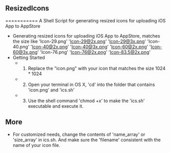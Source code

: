 ## ResizedIcons
===========
A Shell Script for generating resized icons for uploading iOS App to AppStore
*  Generating resized icons for uploading iOS App to AppStore, matches  the size like 'Icon-29.png' 'Icon-29@2x.png' 'Icon-29@3x.png' 'Icon-40.png' 'Icon-40@2x.png' 'Icon-40@3x.png' 'Icon-60@2x.png' 'Icon-60@3x.png' 'Icon-76.png' 'Icon-76@2x.png' 'Icon-83.5@2x.png'
* Getting Started
    * 1. Replace the "icon.png" with your icon that matches the size 1024 * 1024
    * 2. Open your terminal in OS X, 'cd' into the folder that contains 'icon.png' and 'ics.sh'
    * 3. Use the shell command 'chmod +x' to make the 'ics.sh' executable and execute it.

## More
   * For customized needs, change the contents of  'name_array' or  'size_array' in  ics.sh. And make sure the 'filename' consistent with      the name of your icon file.

